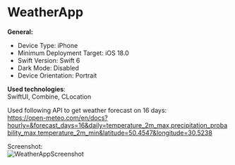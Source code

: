 # WeatherApp
**General:**
- Device Type: iPhone
- Minimum Deployment Target: iOS 18.0
- Swift Version: Swift 6
- Dark Mode: Disabled
- Device Orientation: Portrait

**Used technologies**:\
SwiftUI, Combine, CLocation

Used following API to get weather forecast on 16 days:\
https://open-meteo.com/en/docs?hourly=&forecast_days=16&daily=temperature_2m_max,precipitation_probability_max,temperature_2m_min&latitude=50.4547&longitude=30.5238

Screenshot:\
![WeatherAppScreenshot](https://github.com/user-attachments/assets/200f2a02-e8cf-4b5e-b207-81e83e7abcb1)
